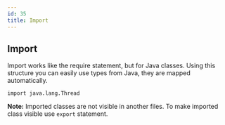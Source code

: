 ```yaml
---
id: 35
title: Import
---
```


## Import
Import works like the require statement, but for Java classes. 
Using this structure you can easily use types from Java, they are mapped automatically.

```panda
import java.lang.Thread
```

**Note:** Imported classes are not visible in another files. To make imported class visible use `export` statement.